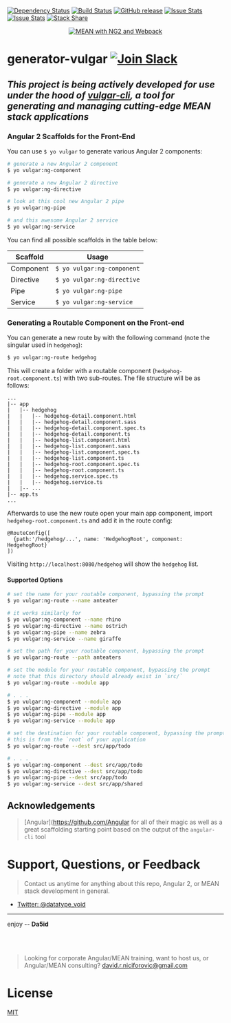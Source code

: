 [![Dependency Status](https://david-dm.org/datatypevoid/generator-vulgar.svg)](https://david-dm.org/datatypevoid/generator-vulgar) [![Build Status](https://travis-ci.org/datatypevoid/generator-vulgar.svg?branch=master)](https://travis-ci.org/datatypevoid/generator-vulgar) [![GitHub release](https://img.shields.io/github/release/qubyte/rubidium.svg)](https://github.com/datatypevoid/generator-vulgar) [![Issue Stats](http://issuestats.com/github/datatypevoid/generator-vulgar/badge/pr?style=flat)](http://issuestats.com/github/datatypevoid/generator-vulgar) [![Issue Stats](http://issuestats.com/github/datatypevoid/generator-vulgar/badge/issue?style=flat)](http://issuestats.com/github/datatypevoid/generator-vulgar) [![Stack Share](http://img.shields.io/badge/tech-stack-0690fa.svg?style=flat)](stackshare.io/datatypevoid/vulgar)
<p align="center">
  <a href="http://www.davidniciforovic.com" target="_blank">
    <img src="https://cloud.githubusercontent.com/assets/10481547/13734874/f4e190ea-e978-11e5-841e-2459f3f5c9e0.png" alt="MEAN with NG2 and Webpack" />
  </a>
</p>

# generator-vulgar [![Join Slack](https://img.shields.io/badge/slack-join-brightgreen.svg)](http://www.davidniciforovic.com/wp-login.php?action=slack-invitation)

## _This project is being actively developed for use under the hood of  [vulgar-cli](https://github.com/datatypevoid/vulgar-cli), a tool for generating and managing cutting-edge MEAN stack applications_

### Angular 2 Scaffolds for the Front-End

You can use `$ yo vulgar` to generate various Angular 2 components:

```bash
# generate a new Angular 2 component
$ yo vulgar:ng-component

# generate a new Angular 2 directive
$ yo vulgar:ng-directive

# look at this cool new Angular 2 pipe
$ yo vulgar:ng-pipe

# and this awesome Angular 2 service
$ yo vulgar:ng-service
```

You can find all possible scaffolds in the table below:

Scaffold  | Usage
--------- | --------------------------
Component | `$ yo vulgar:ng-component`
Directive | `$ yo vulgar:ng-directive`
Pipe      | `$ yo vulgar:ng-pipe`
Service   | `$ yo vulgar:ng-service`

### Generating a Routable Component on the Front-end

You can generate a new route by with the following command (note the singular used in `hedgehog`):

```bash
$ yo vulgar:ng-route hedgehog
```

This will create a folder with a routable component (`hedgehog-root.component.ts`) with two sub-routes. The file structure will be as follows:

```
...
|-- app
|   |-- hedgehog
|   |   |-- hedgehog-detail.component.html
|   |   |-- hedgehog-detail.component.sass
|   |   |-- hedgehog-detail.component.spec.ts
|   |   |-- hedgehog-detail.component.ts
|   |   |-- hedgehog-list.component.html
|   |   |-- hedgehog-list.component.sass
|   |   |-- hedgehog-list.component.spec.ts
|   |   |-- hedgehog-list.component.ts
|   |   |-- hedgehog-root.component.spec.ts
|   |   |-- hedgehog-root.component.ts
|   |   |-- hedgehog.service.spec.ts
|   |   |-- hedgehog.service.ts
|   |-- ...
|-- app.ts
...
```

Afterwards to use the new route open your main app component, import `hedgehog-root.component.ts` and add it in the route config:

```
@RouteConfig([
  {path:'/hedgehog/...', name: 'HedgehogRoot', component: HedgehogRoot}
])
```

Visiting `http://localhost:8080/hedgehog` will show the `hedgehog` list.

#### Supported Options

```bash
# set the name for your routable component, bypassing the prompt
$ yo vulgar:ng-route --name anteater

# it works similarly for
$ yo vulgar:ng-component --name rhino
$ yo vulgar:ng-directive --name ostrich
$ yo vulgar:ng-pipe --name zebra
$ yo vulgar:ng-service --name giraffe
```

```bash
# set the path for your routable component, bypassing the prompt
$ yo vulgar:ng-route --path anteaters
```

```bash
# set the module for your routable component, bypassing the prompt
# note that this directory should already exist in `src/`
$ yo vulgar:ng-route --module app

# . . .
$ yo vulgar:ng-component --module app
$ yo vulgar:ng-directive --module app
$ yo vulgar:ng-pipe --module app
$ yo vulgar:ng-service --module app
```

```bash
# set the destination for your routable component, bypassing the prompt
# this is from the `root` of your application
$ yo vulgar:ng-route --dest src/app/todo

# . . .
$ yo vulgar:ng-component --dest src/app/todo
$ yo vulgar:ng-directive --dest src/app/todo
$ yo vulgar:ng-pipe --dest src/app/todo
$ yo vulgar:ng-service --dest src/app/shared
```

## Acknowledgements

> [Angular](<https://github.com/Angular> for all of their magic as well as a great scaffolding starting point based on the output of the `angular-cli` tool

# Support, Questions, or Feedback

> Contact us anytime for anything about this repo, Angular 2, or MEAN stack development in general.

- [Twitter: @datatype_void](https://twitter.com/datatype_void)

--------------------------------------------------------------------------------

enjoy -- **Da5id**

<br><br>

> Looking for corporate Angular/MEAN training, want to host us, or Angular/MEAN consulting? david.r.niciforovic@gmail.com

# License

 [MIT](/LICENSE)
